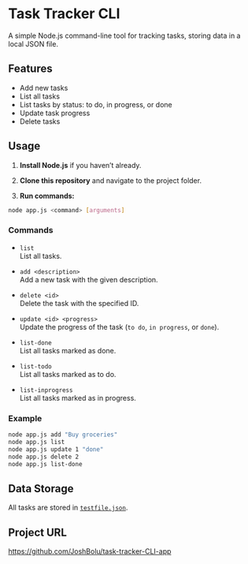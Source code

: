 # Task Tracker CLI

A simple Node.js command-line tool for tracking tasks, storing data in a local JSON file.

## Features

- Add new tasks
- List all tasks
- List tasks by status: to do, in progress, or done
- Update task progress
- Delete tasks

## Usage

1. **Install Node.js** if you haven’t already.

2. **Clone this repository** and navigate to the project folder.

3. **Run commands:**

```sh
node app.js <command> [arguments]
```

### Commands

- `list`  
  List all tasks.

- `add <description>`  
  Add a new task with the given description.

- `delete <id>`  
  Delete the task with the specified ID.

- `update <id> <progress>`  
  Update the progress of the task (`to do`, `in progress`, or `done`).

- `list-done`  
  List all tasks marked as done.

- `list-todo`  
  List all tasks marked as to do.

- `list-inprogress`  
  List all tasks marked as in progress.

### Example

```sh
node app.js add "Buy groceries"
node app.js list
node app.js update 1 "done"
node app.js delete 2
node app.js list-done
```

## Data Storage

All tasks are stored in [`testfile.json`](testfile.json).

## Project URL
https://github.com/JoshBolu/task-tracker-CLI-app
